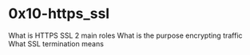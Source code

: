 # 0x10-https_ssl
What is HTTPS SSL 2 main roles
What is the purpose encrypting traffic
What SSL termination means
